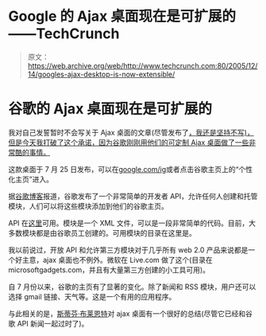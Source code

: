 # Google 的 Ajax 桌面现在是可扩展的——TechCrunch

> 原文：<https://web.archive.org/web/http://www.techcrunch.com:80/2005/12/14/googles-ajax-desktop-is-now-extensible/>

# 谷歌的 Ajax 桌面现在是可扩展的

我对自己发誓暂时不会写关于 Ajax 桌面的文章(尽管发布了[，我还是坚持不写)，但是今天我打破了这个承诺，因为谷歌刚刚用他们的可定制 Ajax 桌面做了一些非常酷的事情。](https://web.archive.org/web/20220122122337/http://www.favoor.com/)

这款桌面于 7 月 25 日发布，可以在[google.com/ig](https://web.archive.org/web/20220122122337/http://www.google.com/ig)或者点击谷歌主页上的“个性化主页”进入。

据[谷歌博客](https://web.archive.org/web/20220122122337/http://blog.outer-court.com/archive/2005-12-14-n12.html)报道，谷歌发布了一个非常简单的开发者 API，允许任何人创建和托管模块，人们可以将这些模块添加到他们的谷歌主页。

API 在[这里](https://web.archive.org/web/20220122122337/http://www.google.com/apis/homepage/)可用。模块是一个 XML 文件，可以是一段非常简单的代码。目前，大多数模块都是由谷歌员工创建的。可用模块的目录在这里是。

我以前说过，开放 API 和允许第三方模块对于几乎所有 web 2.0 产品来说都是一个好主意，ajax 桌面也不例外。微软在 Live.com 做了这个(目录在 microsoftgadgets.com，并且有大量第三方创建的小工具可用)。

自 7 月份以来，谷歌的主页有了显著的变化。除了新闻和 RSS 模块，用户还可以选择 gmail 链接、天气等。这是一个有用的应用程序。

与此相关的是，[斯蒂芬·布莱恩特](https://web.archive.org/web/20220122122337/http://www.publish.com/article2/0,1895,1900740,00.asp)对 ajax 桌面有一个很好的总结(尽管它已经和谷歌 API 新闻一起过时了)。
